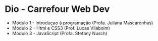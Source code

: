 # Dio - Carrefour Web Dev
- Módulo 1 - Introduçao à programação (Profa. Juliana Mascarenhas)
- Módulo 2 - Html e CSS3 (Prof. Lucas Vilaboim)
- Módulo 3 -  JavaScript (Profa. Stefany Nusch)
